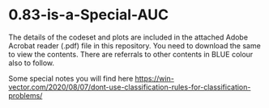 # 0.83-is-a-Special-AUC

The details of the codeset and plots are included in the attached Adobe Acrobat reader (.pdf) file in this repository. 
You need to download the same to view the contents. There are referrals to other contents in BLUE colour also to follow.

Some special notes you will find here https://win-vector.com/2020/08/07/dont-use-classification-rules-for-classification-problems/

